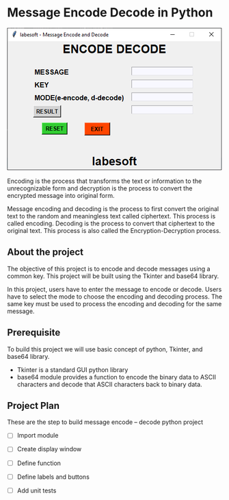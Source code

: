 # Message Encode Decode in Python

![img.png](img.png)

Encoding is the process that transforms the text or information to the 
unrecognizable form and decryption is the process to convert the encrypted 
message into original form.

Message encoding and decoding is the process to first convert the original 
text to the random and meaningless text called ciphertext. This process is 
called encoding. Decoding is the process to convert that ciphertext to the 
original text. This process is also called the Encryption-Decryption process.

## About the project

The objective of this project is to encode and decode messages using a 
common key. This project will be built using the Tkinter and base64 library.

In this project, users have to enter the message to encode or decode. Users 
have to select the mode to choose the encoding and decoding process. The 
same key must be used to process the encoding and decoding for the same message.

## Prerequisite

To build this project we will use basic concept of python, Tkinter, and 
base64 library.

- Tkinter is a standard GUI python library
- base64 module provides a function to encode the binary data to ASCII 
  characters and decode that ASCII characters back to binary data.
  
## Project Plan

These are the step to build message encode – decode python project

- [ ] Import module
- [ ] Create display window
- [ ] Define function
- [ ] Define labels and buttons
- [ ] Add unit tests


